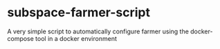 # subspace-farmer-script
A very simple script to automatically configure farmer using the docker-compose tool in a docker environment
